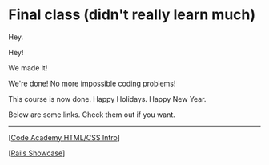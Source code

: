 # Final class (didn't really learn much)

Hey.

Hey!

We made it!

We're done! No more impossible coding problems!

This course is now done. Happy Holidays. Happy New Year.

Below are some links. Check them out if you want.

---

[[Code Academy HTML/CSS Intro](https://www.codecademy.com/learn/web)]

[[Rails Showcase](https://www.youtube.com/watch?v=J94LAstpKl0)]
